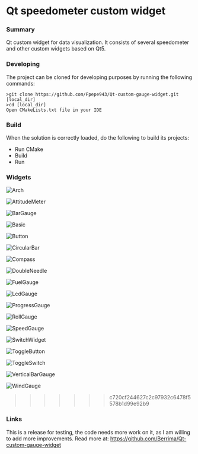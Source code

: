 Qt speedometer custom widget
======================
### Summary
Qt custom widget for data visualization.
It consists of several speedometer and other custom widgets based on Qt5. 
### Developing
The project can be cloned for developing purposes by running the following commands:
```shell
>git clone https://github.com/Fpepe943/Qt-custom-gauge-widget.git [local_dir]
>cd [local_dir]
Open CMakeLists.txt file in your IDE
```
### Build

When the solution is correctly loaded, do the following to build its projects:
- Run CMake
- Build
- Run

### Widgets
![Arch](/ReadMeImages/Arch.png)

![AttitudeMeter](/ReadMeImages/AttitudeMeter.png)

![BarGauge](/ReadMeImages/BarGauge.png)

![Basic](/ReadMeImages/BasicGauge.png)

![Button](/ReadMeImages/Button.png)

![CircularBar](/ReadMeImages/circularBar.png)

![Compass](/ReadMeImages/Compass.png)

![DoubleNeedle](/ReadMeImages/DoubleNeedle.png)

![FuelGauge](/ReadMeImages/FuelGauge.png)

![LcdGauge](/ReadMeImages/lcdGauge.png)

![ProgressGauge](/ReadMeImages/ProgressGauge.png)

![RollGauge](/ReadMeImages/RollGauge.png)

![SpeedGauge](/ReadMeImages/SpeedGauge.png)

![SwitchWidget](/ReadMeImages/SwitchWidget.png)

![ToggleButton](/ReadMeImages/ToggleButton.png)

![ToggleSwitch](/ReadMeImages/ToggleSwitch.png)

![VerticalBarGauge](/ReadMeImages/Vertical.png)

![WindGauge](/ReadMeImages/WindGauge.png)

>>>>>>> c720cf244627c2c97932c6478f5578b1d99e92b9

### Links
This is a release for testing, the code needs more work on it, as I am willing to add more improvements.
Read more at: https://github.com/Berrima/Qt-custom-gauge-widget
